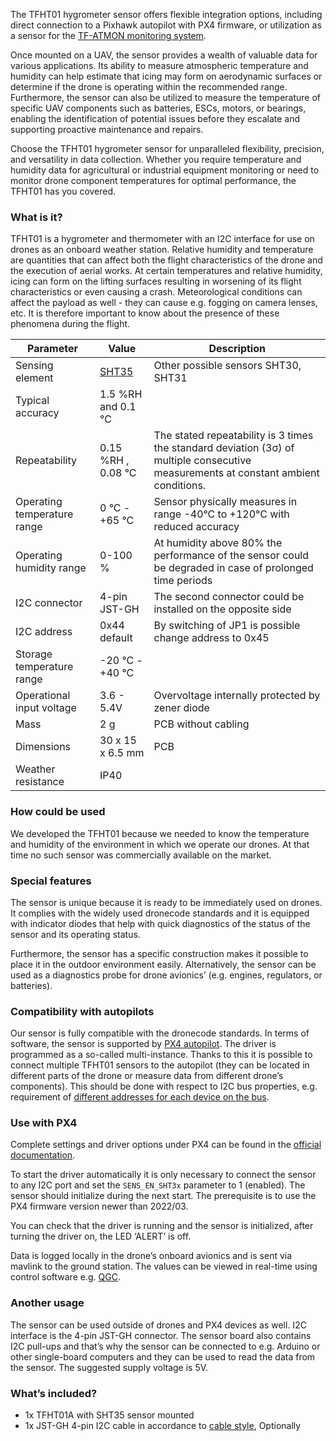 The TFHT01 hygrometer sensor offers flexible integration options, including direct connection to a Pixhawk autopilot with PX4 firmware, or utilization as a sensor for the [TF-ATMON monitoring system](https://www.thunderfly.cz/tf-atmon.html). 

Once mounted on a UAV, the sensor provides a wealth of valuable data for various applications. Its ability to measure atmospheric temperature and humidity can help estimate that icing may form on aerodynamic surfaces or determine if the drone is operating within the recommended range. Furthermore, the sensor can also be utilized to measure the temperature of specific UAV components such as batteries, ESCs, motors, or bearings, enabling the identification of potential issues before they escalate and supporting proactive maintenance and repairs.

Choose the TFHT01 hygrometer sensor for unparalleled flexibility, precision, and versatility in data collection. Whether you require temperature and humidity data for agricultural or industrial equipment monitoring or need to monitor drone component temperatures for optimal performance, the TFHT01 has you covered.

### What is it?

TFHT01 is a hygrometer and thermometer with an I2C interface for use on drones as an onboard weather station. Relative humidity and temperature are quantities that can affect both the flight characteristics of the drone and the execution of aerial works. At certain temperatures and relative humidity, icing can form on the lifting surfaces resulting in worsening of its flight characteristics or even causing a crash. Meteorological conditions can affect the payload as well - they can cause e.g. fogging on camera lenses, etc. It is therefore important to know about the presence of these phenomena during the flight.

| Parameter | Value | Description |
|-----------|-------|-------------|
| Sensing element | [SHT35](https://sensirion.com/media/documents/213E6A3B/63A5A569/Datasheet_SHT3x_DIS.pdf) | Other possible sensors SHT30, SHT31 |
| Typical accuracy | 1.5 %RH and 0.1 °C | |
| Repeatability | 0.15 %RH , 0.08 °C | The stated repeatability is 3 times the standard deviation (3σ) of multiple consecutive measurements at constant ambient conditions. |
| Operating temperature range| 0 °C - +65 °C | Sensor physically measures in range -40°C to +120°C with reduced accuracy |
| Operating humidity range| 0-100 % | At humidity above 80% the performance of the sensor could be degraded in case of prolonged time periods |
| I2C connector | 4-pin JST-GH | The second connector could be installed on the opposite side |
| I2C address | 0x44 default | By switching of JP1 is possible change address to 0x45 |
| Storage temperature range| -20 °C - +40 °C |  |
| Operational input voltage | 3.6 - 5.4V | Overvoltage internally protected by zener diode |
| Mass | 2 g | PCB without cabling |
| Dimensions | 30 x 15 x 6.5 mm |  PCB |
| Weather resistance | IP40 |  |

### How could be used 
We developed the TFHT01 because we needed to know the temperature and humidity of the environment in which we operate our drones. At that time no such sensor was commercially available on the market.

### Special features
The sensor is unique because it is ready to be immediately used on drones. It complies with the widely used dronecode standards and it is equipped with indicator diodes that help with quick diagnostics of the status of the sensor and its operating status.

Furthermore, the sensor has a specific construction makes it possible to place it in the outdoor environment easily. Alternatively, the sensor can be used as a diagnostics probe for drone avionics’ (e.g. engines, regulators, or batteries).

### Compatibility with autopilots

Our sensor is fully compatible with the dronecode standards. In terms of software, the sensor is supported by [PX4 autopilot](https://px4.io/). The driver is programmed as a so-called multi-instance. Thanks to this it is possible to connect multiple TFHT01 sensors to the autopilot (they can be located in different parts of the drone or measure data from different drone’s components). This should be done with respect to I2C bus properties, e.g. requirement of [different addresses for each device on the bus](https://www.tindie.com/products/thunderfly/tfi2cadt01-i2c-address-translator/).

### Use with PX4

Complete settings and driver options under PX4 can be found in the [official documentation](https://docs.px4.io/main/en/modules/modules_driver.html#sht3x).

To start the driver automatically it is only necessary to connect the sensor to any I2C port and set the `SENS_EN_SHT3x` parameter to 1 (enabled). The sensor should initialize during the next start. The prerequisite is to use the PX4 firmware version newer than 2022/03.

You can check that the driver is running and the sensor is initialized, after turning the driver on, the LED ‘ALERT’ is off.

Data is logged locally in the drone’s onboard avionics and is sent via mavlink to the ground station. The values can be viewed in real-time using control software e.g. [QGC](http://qgroundcontrol.com/).

### Another usage
The sensor can be used outside of drones and PX4 devices as well. I2C interface is the 4-pin JST-GH connector. The sensor board also contains I2C pull-ups and that’s why the sensor can be connected to e.g. Arduino or other single-board computers and they can be used to read the data from the sensor. The suggested supply voltage is 5V.


### What’s included?

- 1x TFHT01A with SHT35 sensor mounted
- 1x JST-GH 4-pin I2C cable in accordance to [cable style](https://docs.px4.io/master/en/assembly/cable_wiring.html#i2c-cables), Optionally
